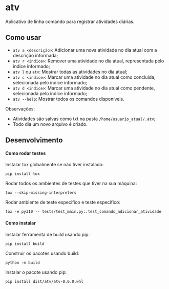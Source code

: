 # atv

Aplicativo de linha comando para registrar atividades diárias.

## Como usar

- `atv a <descrição>`: Adicionar uma nova atividade no dia atual
com a descrição informada;
- `atv r <indice>`: Remover uma atividade no dia atual, representada
pelo indice informado;
- `atv l` ou `atv`: Mostrar todas as atividades no dia atual;
- `atv c <indice>`: Marcar uma atividade no dia atual como concluída, selecionada
pelo indice informado;
- `atv d <indice>`: Marcar uma atividade no dia atual como pendente, selecionada
pelo indice informado;
- `atv --help`: Mostrar todos os comandos disponíveis.

Observações:

- Atividades são salvas como txt na pasta `/home/usuario_atual/.atv`;
- Todo dia um novo arquivo é criado.

## Desenvolvimento

#### Como rodar testes

Instalar tox globalmente se não tiver instalado:

```
pip install tox
```

Rodar todos os ambientes de testes que tiver na sua máquina:

```
tox --skip-missing-interpreters
```

Rodar ambiente de teste especifico e teste especifico:

```
tox -e py310 -- tests/test_main.py::test_comando_adicionar_atividade
```

#### Como instalar

Instalar ferramenta de build usando pip:

```
pip install build
```

Construir os pacotes usando build:

```
python -m build
```

Instalar o pacote usando pip:

```
pip install dist/atv/atv-0.0.0.whl
```
